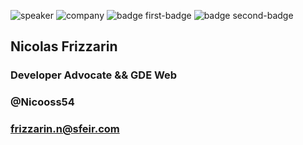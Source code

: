 <!-- .slide: class="speaker-slide blue" -->
![speaker](assets/images/speaker/nicolas-frizzarin/nicoF.png)
![company](assets/images/speaker/nicolas-frizzarin/GDE.png)
![badge first-badge](assets/images/speaker/nicolas-frizzarin/badgeAngular.png)
![badge second-badge](assets/images/speaker/nicolas-frizzarin/openjs-member.png)

<h2>Nicolas <span>Frizzarin</span></h2>

### Developer Advocate && GDE Web
<!-- .element: class="icon-rule icon-first"-->

### @Nicooss54
<!-- .element: class="icon-twitter icon-second" -->

### frizzarin.n@sfeir.com
<!-- .element: class="icon-mail icon-third" -->
